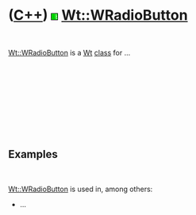 



 

 

 

 

 

([C++](Cpp.md)) ![Wt](PicWt.png) [Wt::WRadioButton](CppWRadioButton.md)
=========================================================================

 

[Wt::WRadioButton](CppWRadioButton.md) is a [Wt](CppWt.md)
[class](CppClass.md) for ...

 

 

 

 

 

Examples
--------

 

[Wt::WRadioButton](CppWRadioButton.md) is used in, among others:

-   ...

 

 

 

 

 





 



